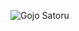 ![Gojo Satoru](https://media1.tenor.com/images/79ad375e04e71ba48c8ed533d96becda/tenor.gif?itemid=20540014)
